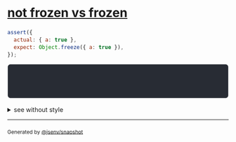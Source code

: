 # [not frozen vs frozen](../../object_integrity.test.js#L16)

```js
assert({
  actual: { a: true },
  expect: Object.freeze({ a: true }),
});
```

![img](throw.svg)

<details>
  <summary>see without style</summary>

```console
AssertionError: actual and expect are different

actual: { a: true }
expect: Object.freeze({ a: true })
```

</details>


---

<sub>
  Generated by <a href="https://github.com/jsenv/core/tree/main/packages/independent/snapshot">@jsenv/snapshot</a>
</sub>
